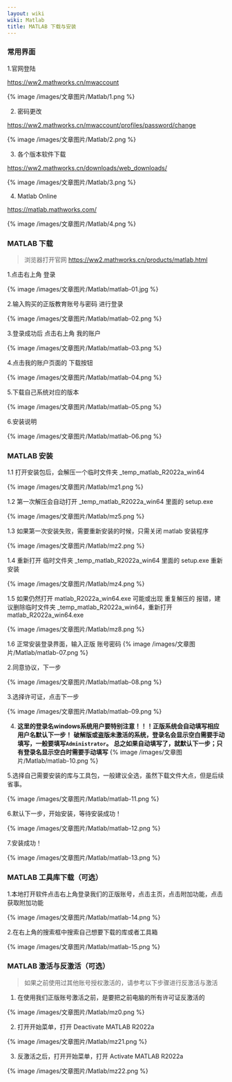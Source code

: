 ```yaml
---
layout: wiki
wiki: Matlab
title: MATLAB 下载与安装
---
```

### 常用界面

1.官网登陆

https://ww2.mathworks.cn/mwaccount

{% image /images/文章图片/Matlab/1.png %}

2. 密码更改

https://ww2.mathworks.cn/mwaccount/profiles/password/change

{% image /images/文章图片/Matlab/2.png %}

3.  各个版本软件下载

https://ww2.mathworks.cn/downloads/web_downloads/

{% image /images/文章图片/Matlab/3.png %}

 4. Matlab Online

https://matlab.mathworks.com/

{% image /images/文章图片/Matlab/4.png %}


### MATLAB 下载

> 浏览器打开官网 https://ww2.mathworks.cn/products/matlab.html

1.点击右上角 登录

{% image /images/文章图片/Matlab/matlab-01.jpg %}

2.输入购买的正版教育账号与密码 进行登录

{% image /images/文章图片/Matlab/matlab-02.png %}

3.登录成功后 点击右上角 我的账户

{% image /images/文章图片/Matlab/matlab-03.png %}


4.点击我的账户页面的 下载按钮

{% image /images/文章图片/Matlab/matlab-04.png %}

5.下载自己系统对应的版本

{% image /images/文章图片/Matlab/matlab-05.png %}


6.安装说明

{% image /images/文章图片/Matlab/matlab-06.png %}

### MATLAB 安装

1.1 打开安装包后，会解压一个临时文件夹 _temp_matlab_R2022a_win64

{% image /images/文章图片/Matlab/mz1.png %}


1.2 第一次解压会自动打开 _temp_matlab_R2022a_win64 里面的 setup.exe

{% image /images/文章图片/Matlab/mz5.png %}

1.3 如果第一次安装失败，需要重新安装的时候，只需关闭 matlab 安装程序

{% image /images/文章图片/Matlab/mz2.png %}

1.4 重新打开 临时文件夹 _temp_matlab_R2022a_win64 里面的 setup.exe 重新安装

{% image /images/文章图片/Matlab/mz4.png %}

1.5 如果仍然打开 matlab_R2022a_win64.exe 可能或出现 重复解压的 报错，建议删除临时文件夹 _temp_matlab_R2022a_win64，重新打开matlab_R2022a_win64.exe

{% image /images/文章图片/Matlab/mz8.png %}

1.6 正常安装登录界面，输入正版 账号密码
{% image /images/文章图片/Matlab/matlab-07.png %}

2.同意协议，下一步

{% image /images/文章图片/Matlab/matlab-08.png %}

3.选择许可证，点击下一步

{% image /images/文章图片/Matlab/matlab-09.png %}

4. **这里的登录名windows系统用户要特别注意！！！正版系统会自动填写相应用户名默认下一步！**
   **破解版或盗版未激活的系统，登录名会显示空白需要手动填写，一般要填写`Administrator`。** 
   **总之如果自动填写了，就默认下一步；只有登录名显示空白时需要手动填写**
{% image /images/文章图片/Matlab/matlab-10.png %}

5.选择自己需要安装的库与工具包，一般建议全选，虽然下载文件大点，但是后续省事。

{% image /images/文章图片/Matlab/matlab-11.png %}

6.默认下一步，开始安装，等待安装成功！

{% image /images/文章图片/Matlab/matlab-12.png %}

7.安装成功！

{% image /images/文章图片/Matlab/matlab-13.png %}


### MATLAB 工具库下载（可选）

1.本地打开软件点击右上角登录我们的正版账号，点击主页，点击附加功能，点击获取附加功能

{% image /images/文章图片/Matlab/matlab-14.png %}

2.在右上角的搜索框中搜索自己想要下载的库或者工具箱

{% image /images/文章图片/Matlab/matlab-15.png %}


### MATLAB 激活与反激活（可选）

> 如果之前使用过其他账号授权激活的，请参考以下步骤进行反激活与激活

1. 在使用我们正版账号激活之前，是要把之前电脑的所有许可证反激活的

{% image /images/文章图片/Matlab/mz0.png %}

2. 打开开始菜单，打开  Deactivate MATLAB R2022a

{% image /images/文章图片/Matlab/mz21.png %}

3. 反激活之后，打开开始菜单，打开 Activate MATLAB R2022a

{% image /images/文章图片/Matlab/mz22.png %}





